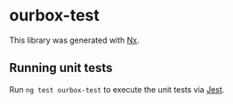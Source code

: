 # ourbox-test

This library was generated with [Nx](https://nx.dev).

## Running unit tests

Run `ng test ourbox-test` to execute the unit tests via [Jest](https://jestjs.io).

